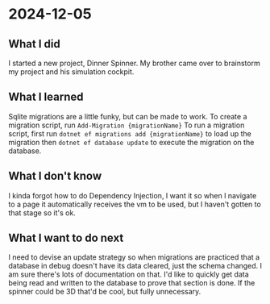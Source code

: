 # 2024-12-05

## What I did

I started a new project, Dinner Spinner.
My brother came over to brainstorm my project and his simulation cockpit.

## What I learned

Sqlite migrations are a little funky, but can be made to work.
To create a migration script, run ```Add-Migration {migrationName}```
To run a migration script, first run ```dotnet ef migrations add {migrationName}``` to load up the migration then ```dotnet ef database update``` to execute the migration on the database.

## What I don't know

I kinda forgot how to do Dependency Injection, I want it so when I navigate to a page it automatically receives the vm to be used, but I haven't gotten to that stage so it's ok.

## What I want to do next

I need to devise an update strategy so when migrations are practiced that a database in debug doesn't have its data cleared, just the schema changed. I am sure there's lots of documentation on that.
I'd like to quickly get data being read and written to the database to prove that section is done.
If the spinner could be 3D that'd be cool, but fully unnecessary.
